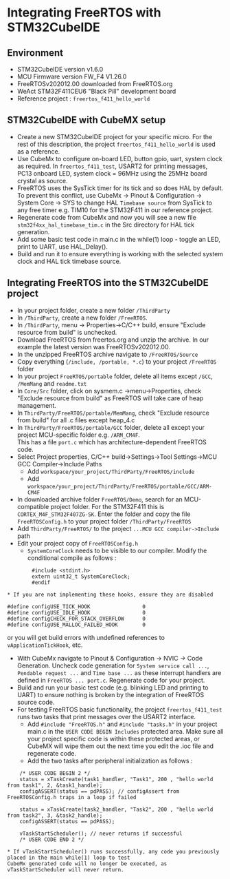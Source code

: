 # Integrating FreeRTOS with STM32CubeIDE

## Environment

* STM32CubeIDE version v1.6.0
* MCU Firmware version FW_F4 V1.26.0
* FreeRTOSv202012.00 downloaded from FreeRTOS.org
* WeAct STM32F411CEU6 "Black Pill" development board
* Reference project : `freertos_f411_hello_world`

## STM32CubeIDE with CubeMX setup 

* Create a new STM32CubeIDE project for your specific micro. For the rest of this description,
the project `freertos_f411_hello_world` is used as a reference.
* Use CubeMx to configure on-board LED, button gpio, uart, system clock as required. In `freertos_f411_test`,
USART2 for printing messages, PC13 onboard LED, system clock = 96MHz using the 25MHz board crystal as source.
* FreeRTOS uses the SysTick timer for its tick and so does HAL by default. To prevent this conflict, use CubeMx -> Pinout & Configuration -> System Core -> SYS  to change HAL `Timebase source` from
SysTick to any free timer e.g. TIM10 for the STM32F411 in our reference project. 
* Regenerate code from CubeMx and now you will see a new file `stm32f4xx_hal_timebase_tim.c` in the 
Src directory  for HAL tick generation.
* Add some basic test code in main.c in the while(1) loop - toggle an LED, print to UART, use HAL_Delay().  
* Build and run it to ensure everything is working with the selected system clock and HAL tick
timebase source. 

## Integrating FreeRTOS into the STM32CubeIDE project

* In your project folder, create a new folder `/ThirdParty`
* In `/ThirdParty`, create a new folder `/FreeRTOS`.
* In `/ThirdParty`, menu -> Properties->C/C++ build, ensure "Exclude resource from build" is unchecked.
* Download FreeRTOS from freertos.org and unzip the archive. In our example the latest version was
FreeRTOSv202012.00.
* In the unzipped FreeRTOS archive navigate to `/FreeRTOS/Source`
* Copy everything (`/include, /portable, *.c`) to your project `/FreeRTOS` folder
* In your project `FreeRTOS/portable` folder, delete all items except `/GCC`, `/MemMang` and `readme.txt`
* In `Core/Src` folder, click on sysmem.c ->menu->Properties, check "Exclude resource from build" as FreeRTOS will
take care of heap management.
* In `ThirdParty/FreeRTOS/portable/MemMang`, check "Exclude resource from build" for all .c files except
heap_4.c
* In `ThirdParty/FreeRTOS/portable/GCC` folder, delete all except your project MCU-specific folder e.g. `/ARM_CM4F`.  
This has a file `port.c` which has architecture-dependent FreeRTOS code.
* Select Project properties, C/C++ build->Settings->Tool Settings->MCU GCC Compiler->Include Paths
   * Add `workspace/your_project/ThirdParty/FreeRTOS/include`
   * Add `workspace/your_project/ThirdParty/FreeRTOS/portable/GCC/ARM-CM4F`
* In downloaded archive folder `FreeRTOS/Demo`, search for an MCU-compatible project folder. For the STM32F411 this is
`CORTEX_M4F_STM32F407ZG-SK`. Enter the folder and copy the file `FreeRTOSConfig.h` to your project folder `/ThirdParty/FreeRTOS`
* Add `ThirdParty/FreeRTOS/` to the project `...MCU GCC compiler->Include` path
* Edit your project copy of `FreeRTOSConfig.h` 
	* `SystemCoreClock` needs to be visible to our compiler. Modify the conditional compile as follows :
``` #if defined (__ICCARM__) || defined(__GNUC__) || defined(__CC_ARM)
	    #include <stdint.h>
	    extern uint32_t SystemCoreClock;
        #endif
```
    * If you are not implementing these hooks, ensure they are disabled
``` 
#define configUSE_TICK_HOOK             	0
#define configUSE_IDLE_HOOK             	0
#define configCHECK_FOR_STACK_OVERFLOW		0
#define configUSE_MALLOC_FAILED_HOOK	  	0
```
or you will get build errors with undefined references to `vApplicationTickHook`, etc.

* With CubeMx navigate to Pinout & Configuration -> NVIC -> Code Generation.
Uncheck code generation for `System service call ...`, `Pendable request ...` and `Time base ...` as 
these interrupt handlers are defined in `FreeRTOS ... port.c`. Regenerate code for your project.
* Build and run your basic test code (e.g. blinking LED and printing to UART) to ensure nothing is broken  by
the integration of FreeRTOS source code.
* For testing FreeRTOS basic functionality, the project `freertos_f411_test` 
runs two tasks that print messages over the USART2 interface.
	* Add `#include "FreeRTOS.h"` and `#include "tasks.h"` in your project main.c in the 
`USER CODE BEGIN Includes` protected area. Make sure all your project specific code is within these
protected areas, or CubeMX will wipe them out the next time you edit the .ioc file and regenerate code.
	* Add the two tasks after peripheral initialization as follows :
```
	/* USER CODE BEGIN 2 */
	status = xTaskCreate(task1_handler, "Task1", 200 , "hello world from task1", 2, &task1_handle);
	configASSERT(status == pdPASS); // configAssert from FreeRTOSConfig.h traps in a loop if failed

	status = xTaskCreate(task2_handler, "Task2", 200 , "hello world from task2", 3, &task2_handle);
	configASSERT(status == pdPASS);

	vTaskStartScheduler(); // never returns if successful
	/* USER CODE END 2 */
```
	* If vTaskStartScheduler() runs successfully, any code you previously placed in the main while(1) loop to test
	CubeMx generated code will no longer be executed, as vTaskStartScheduler will never return.

	

